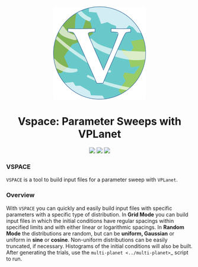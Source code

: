 
<p align="center">
  <img width = "250" src="docs/VPLanetLogo.png?raw=true"/>
</p>

<h1 align="center">Vspace: Parameter Sweeps with VPLanet</h1>

<p align="center">
  <a href="https://VirtualPlanetaryLaboratory.github.io/vspace/"><img src="https://img.shields.io/badge/read-the_docs-blue.svg?style=flat"></a>
  <a href="LICENSE"><img src="https://img.shields.io/badge/license-MIT-purple.svg"/></a>
  <a href="https://github.com/VirtualPlanetaryLaboratory/vspace/actions/workflows/tests.yml">
  <img src="https://github.com/VirtualPlanetaryLaboratory/vspace/actions/workflows/tests.yml/badge.svg"/>
  </a>
</p>


### VSPACE
``VSPACE`` is a tool to build input files for a parameter sweep with ``VPLanet``.

### Overview
With ``VSPACE`` you can quickly and easily build input files with specific
parameters with a specific type of distribution. In **Grid Mode** you can build
input files in which the initial conditions have regular spacings within specified
limits and with either linear or logarithmic spacings. In **Random Mode** the
distributions are random, but can be **uniform, Gaussian** or uniform in **sine**
or **cosine**. Non-uniform distributions can be easily truncated, if necessary.
Histograms of the initial conditions will also be built. After generating the
trials, use the `multi-planet <../multi-planet>`_ script to run.
